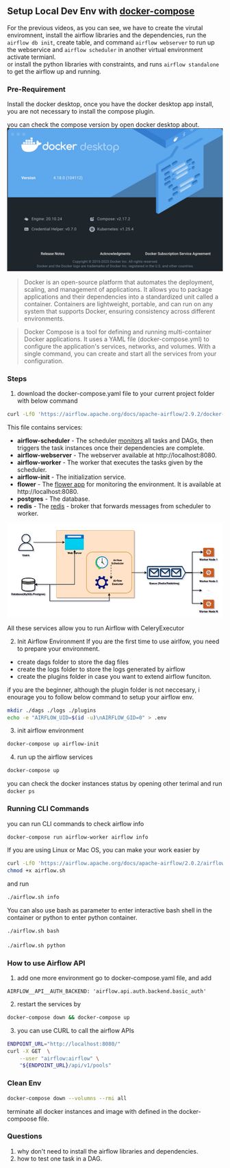 ## Setup Local Dev Env with [docker-compose](https://airflow.apache.org/docs/apache-airflow/2.0.2/start/docker.html)

For the previous videos, as you can see, we have to create the virutal enviromnent, install the airflow libraries and the dependencies, run the `airflow db init`, create table, and command `airflow webserver` to run up the webservice and `airflow scheduler` in another virtual environment activate termianl. \
or install the python libraries with constraints, and runs `airflow standalone` to get the airflow up and running.

### Pre-Requirement
Install the docker desktop, once you have the docker desktop app install, you are not necessary to install the compose plugin. 

you can check the compose version by open docker desktop about.
![docker about](../imgs/docker_about.jpg)

>Docker is an open-source platform that automates the deployment, scaling, and management of applications. It allows you to package applications and their dependencies into a standardized unit called a container. Containers are lightweight, portable, and can run on any system that supports Docker, ensuring consistency across different environments.

>Docker Compose is a tool for defining and running multi-container Docker applications. It uses a YAML file (docker-compose.yml) to configure the application's services, networks, and volumes. With a single command, you can create and start all the services from your configuration.

### Steps
1. download the docker-compose.yaml file to your current project folder with below command
```sh
curl -LfO 'https://airflow.apache.org/docs/apache-airflow/2.9.2/docker-compose.yaml' ./docker-compose.yaml'
```

This file contains services:
- **airflow-scheduler** - The scheduler [monitors](https://airflow.apache.org/docs/apache-airflow/2.0.2/scheduler.html) all tasks and DAGs, then triggers the task instances once their dependencies are complete.
- **airflow-webserver** - The webserver available at http://localhost:8080.
- **airflow-worker** - The worker that executes the tasks given by the scheduler.
- **airflow-init** - The initialization service.
- **flower** - The [flower app](https://flower.readthedocs.io/en/latest/) for monitoring the environment. It is available at http://localhost:8080.
- **postgres** - The database.
- **redis** - The [redis](https://redis.io/) - broker that forwards messages from scheduler to worker.

![apache airflow architecture diagram](../imgs/airflow%20architecture%20digram.jpg)

All these services allow you to run Airflow with CeleryExecutor

2. Init Airflow Environment
If you are the first time to use airlfow, you need to prepare your environment.
- create dags folder to store the dag files
- create the logs folder to store the logs generated by airflow
- create the plugins folder in case you want to extend airflow funciton. 

if you are the beginner, although the plugin folder is not neccesary, i enourage you to follow below command to setup your airflow env.
```sh
mkdir ./dags ./logs ./plugins
echo -e "AIRFLOW_UID=$(id -u)\nAIRFLOW_GID=0" > .env
```

3. init airflow environment
```sh
docker-compose up airflow-init
```

4. run up the airflow services
```sh
docker-compose up
```
you can check the docker instances status by opening other terimal and run `docker ps`

### Running CLI Commands
you can run CLI commands to check airflow info
```sh
docker-compose run airflow-worker airflow info
```
If you are using Linux or Mac OS, you can make your work easier by 
```sh
curl -LfO 'https://airflow.apache.org/docs/apache-airflow/2.0.2/airflow.sh'
chmod +x airflow.sh
```
and run 
```sh
./airflow.sh info
```

You can also use bash as parameter to enter interactive bash shell in the container or python to enter python container.

```sh
./airflow.sh bash

./airflow.sh python
```

### How to use Airflow API
1. add one more environment 
go to docker-compose.yaml file, and add
```
AIRFLOW__API__AUTH_BACKEND: 'airflow.api.auth.backend.basic_auth'
```
2. restart the services by
```sh
docker-compose down && docker-compose up
```

3. you can use CURL to call the airflow APIs
```sh
ENDPOINT_URL="http://localhost:8080/"
curl -X GET  \
    --user "airflow:airflow" \
    "${ENDPOINT_URL}/api/v1/pools"
```

### Clean Env
```sh
docker-compose down --volumns --rmi all
```
terminate all docker instances and image with defined in the docker-compoose file.


### Questions
1. why don't need to install the airflow libraries and dependencies.
2. how to test one task in a DAG.